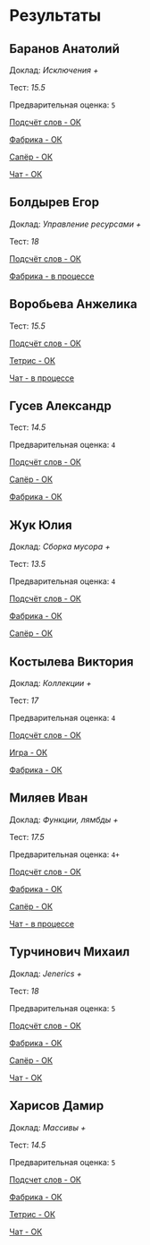 # Результаты

## Баранов Анатолий

Доклад: *Исключения +*

Тест: *15.5*

Предварительная оценка: `5`

[Подсчёт слов - ОК](/2017.java/results/baranov/)

[Фабрика - ОК](/2017.java/results/baranov/#2)

[Сапёр - ОК](/2017.java/results/baranov/#2)

[Чат - ОК](/2017.java/results/baranov/#3)

## Болдырев Егор

Доклад: *Управление ресурсами +*

Тест: *18*

[Подсчёт слов - ОК](/2017.java/results/boldyrev/)

[Фабрика - в процессе](/2017.java/results/boldyrev/#2)

## Воробьева Анжелика

Тест: *15.5*

[Подсчёт слов - ОК](/2017.java/results/vorobyeva/)

[Тетрис - ОК](/2017.java/results/vorobyeva/#2)

[Чат - в процессе](/2017.java/results/vorobyeva/#3)

## Гусев Александр

Тест: *14.5*

Предварительная оценка: `4`

[Подсчёт слов - ОК](/2017.java/results/gusev/)

[Сапёр - ОК](/2017.java/results/gusev/#2)

[Фабрика - ОК](/2017.java/results/gusev/#3)

## Жук Юлия

Доклад: *Сборка мусора +*

Тест: *13.5*

Предварительная оценка: `4`

[Подсчёт слов - ОК](/2017.java/results/zhuk/)

[Фабрика - ОК](/2017.java/results/zhuk/#2)

[Сапёр - ОК](/2017.java/results/zhuk/#3)

## Костылева Виктория

Доклад: *Коллекции +*

Тест: *17*

Предварительная оценка: `4`

[Подсчёт слов - ОК](/2017.java/results/kostyleva/)

[Игра - ОК](/2017.java/results/kostyleva/#2)

[Фабрика - ОК](/2017.java/results/kostyleva/#3)

## Миляев Иван

Доклад: *Функции, лямбды +*

Тест: *17.5*

Предварительная оценка: `4+`

[Подсчёт слов - ОК](/2017.java/results/milyaev/)

[Фабрика - ОК](/2017.java/results/milyaev/#2)

[Сапёр - ОК](/2017.java/results/milyaev/#3)

[Чат - в процессе](/2017.java/results/milyaev/#4)

## Турчинович Михаил

Доклад: *Jenerics +*

Тест: *18*

Предварительная оценка: `5`

[Подсчёт слов - ОК](/2017.java/results/turchinovich/)

[Фабрика - ОК](/2017.java/results/turchinovich/#2)

[Сапёр - ОК](/2017.java/results/turchinovich/#3)

[Чат - ОК](/2017.java/results/turchinovich/#4)


## Харисов Дамир

Доклад: *Массивы +*

Тест: *14.5*

Предварительная оценка: `5`

[Подсчет слов - ОК](/2017.java/results/kharisov/)

[Фабрика - ОК](/2017.java/results/kharisov/#2)

[Тетрис - ОК](/2017.java/results/kharisov/#3)

[Чат - ОК](/2017.java/results/kharisov/#4)
